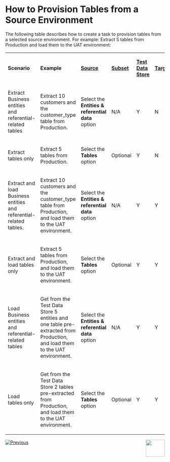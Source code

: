 # How to Provision Tables from a Source Environment

The following table describes how to create a task to provision tables from a selected source environment. For example: Extract 5 tables from Production and load them to the UAT environment:



<table width="900pxl">
<tbody>
<tr>
<td width="200pxl">
<p><strong>Scenario</strong></p>
</td>
<td width="200pxl">
<p><strong>Example</strong></p>
</td>
<td width="150pxl">
<p><a href="14a_task_source_component.md"><strong>Source</strong></a></p>
</td>
<td width="100pxl">
<p><a href="15_task_subset_component.md"><strong>Subset</strong></a></p>
</td>
<td width="150pxl">
<p><a href="16_task_test_data_store_component.md"><strong>Test Data Store</strong></a></p>
</td>
<td width="100pxl">
<p><a href="17_task_target_component.md"><strong>Target</strong></a></p>
</td>
</tr>
<tr>
<td width="200pxl">
<p>Extract Business entities and referential-related tables</p>
</td>
<td width="200pxl">
<p>Extract 10 customers and the customer_type table from Production.</p>
</td>
<td width="200pxl">
<p>Select the <strong>Entities & referential data</strong> option </p>
</td>
<td width="100pxl">
<p>N/A</p>
</td>
<td width="100pxl">
<p>Y</p>
</td>
<td width="100pxl">
<p>N</p>
</td>
</tr>
<tr>
<td width="200pxl">
<p>Extract tables only</p>
</td>
<td width="200pxl">
<p>Extract 5 tables from Production.</p>
</td>
<td width="200pxl">
<p>Select the <strong>Tables</strong> option</p>
</td>
<td width="100pxl">
<p>Optional</p>
</td>
<td width="100pxl">
<p>Y</p>
</td>
<td width="100pxl">
<p>N</p>
</td>
</tr>
<tr>
<td width="200pxl">
<p>Extract and load Business entities and referential-related tables.</p>
</td>
<td width="200pxl">
<p>Extract 10 customers and the customer_type table from Production, and load them to the UAT environment.</p>
</td>
<td width="200pxl">
<p>Select the <strong>Entities & referential data</strong> option</p>
</td>
<td width="100pxl">
<p>N/A</p>
</td>
<td width="100pxl">
<p>Y</p>
</td>
<td width="100pxl">
<p>Y</p>
</td>
</tr>
<tr>
<td width="200pxl">
<p>Extract and load tables only</p>
</td>
<td width="200pxl">
<p>Extract 5 tables from Production, and load them to the UAT environment.</p>
</td>
<td width="200pxl">
<p>Select the <strong>Tables</strong> option</p>
</td>
<td width="100pxl">
<p>Optional</p>
</td>
<td width="100pxl">
<p>Y</p>
</td>
<td width="100pxl">
<p>Y</p>
</td>
</tr>
<tr>
<td width="200pxl">
<p>Load Business entities and referential-related tables</p>
</td>
<td width="200pxl">
<p>Get from the Test Data Store 5 entities and one table pre-extracted from Production, and load them to the UAT environment.</p>
</td>
<td width="200pxl">
<p>Select the <strong>Entities & referential data</strong> option</p>
</td>
<td width="100pxl">
<p>N/A</p>
</td>
<td width="100pxl">
<p>Y</p>
</td>
<td width="100pxl">
<p>Y</p>
</td>
</tr>
<tr>
<td width="200pxl">
<p>Load tables only</p>
</td>
<td width="200pxl">
<p>Get from the Test Data Store 2 tables pre-extracted from Production, and load them to the UAT environment.</p>
</td>
<td width="200pxl">
<p>Select the <strong>Tables</strong> option</p>
</td>
<td width="100pxl">
<p>Optional</p>
</td>
<td width="100pxl">
<p>Y</p>
</td>
<td width="100pxl">
<p>Y</p>
</td>
</tr>
</tbody>
</table>





 [![Previous](/articles/images/Previous.png)](19_task_synthetic_data_generation.md)[<img align="right" width="60" height="54" src="/articles/images/Next.png">](25_task_tdmdb_tables.md)

